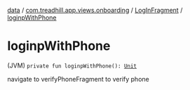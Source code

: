 [data](../../index.md) / [com.treadhill.app.views.onboarding](../index.md) / [LogInFragment](index.md) / [loginpWithPhone](./loginp-with-phone.md)

# loginpWithPhone

(JVM) `private fun loginpWithPhone(): `[`Unit`](https://kotlinlang.org/api/latest/jvm/stdlib/kotlin/-unit/index.html)

navigate to verifyPhoneFragment to verify phone

